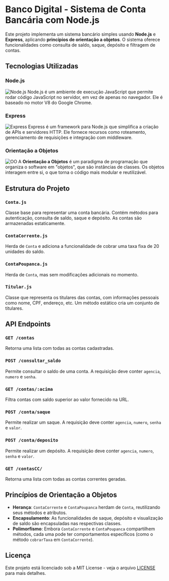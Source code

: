# Banco Digital - Sistema de Conta Bancária com Node.js

Este projeto implementa um sistema bancário simples usando **Node.js** e **Express**, aplicando **princípios de orientação a objetos**. O sistema oferece funcionalidades como consulta de saldo, saque, depósito e filtragem de contas.

## Tecnologias Utilizadas

### Node.js
![Node.js](https://upload.wikimedia.org/wikipedia/commons/6/69/Node.js_logo.svg)
Node.js é um ambiente de execução JavaScript que permite rodar código JavaScript no servidor, em vez de apenas no navegador. Ele é baseado no motor V8 do Google Chrome.

### Express
![Express](https://upload.wikimedia.org/wikipedia/commons/6/64/Expressjs.png)
Express é um framework para Node.js que simplifica a criação de APIs e servidores HTTP. Ele fornece recursos como roteamento, gerenciamento de requisições e integração com middleware.

### Orientação a Objetos
![OO](https://upload.wikimedia.org/wikipedia/commons/a/a7/Object-Oriented_Programming_Logo.svg)
A **Orientação a Objetos** é um paradigma de programação que organiza o software em "objetos", que são instâncias de classes. Os objetos interagem entre si, o que torna o código mais modular e reutilizável.

## Estrutura do Projeto

### `Conta.js`
Classe base para representar uma conta bancária. Contém métodos para autenticação, consulta de saldo, saque e depósito. As contas são armazenadas estaticamente.

### `ContaCorrente.js`
Herda de `Conta` e adiciona a funcionalidade de cobrar uma taxa fixa de 20 unidades do saldo.

### `ContaPoupanca.js`
Herda de `Conta`, mas sem modificações adicionais no momento.

### `Titular.js`
Classe que representa os titulares das contas, com informações pessoais como nome, CPF, endereço, etc. Um método estático cria um conjunto de titulares.

## API Endpoints

### `GET /contas`
Retorna uma lista com todas as contas cadastradas.

### `POST /consultar_saldo`
Permite consultar o saldo de uma conta. A requisição deve conter `agencia`, `numero` e `senha`.

### `GET /contas/:acima`
Filtra contas com saldo superior ao valor fornecido na URL.

### `POST /conta/saque`
Permite realizar um saque. A requisição deve conter `agencia`, `numero`, `senha` e `valor`.

### `POST /conta/deposito`
Permite realizar um depósito. A requisição deve conter `agencia`, `numero`, `senha` e `valor`.

### `GET /contasCC/`
Retorna uma lista com todas as contas correntes geradas.

## Princípios de Orientação a Objetos

- **Herança**: `ContaCorrente` e `ContaPoupanca` herdam de `Conta`, reutilizando seus métodos e atributos.
- **Encapsulamento**: As funcionalidades de saque, depósito e visualização de saldo são encapsuladas nas respectivas classes.
- **Polimorfismo**: Embora `ContaCorrente` e `ContaPoupanca` compartilhem métodos, cada uma pode ter comportamentos específicos (como o método `cobrarTaxa` em `ContaCorrente`).

## Licença

Este projeto está licenciado sob a MIT License - veja o arquivo [LICENSE](LICENSE) para mais detalhes.
